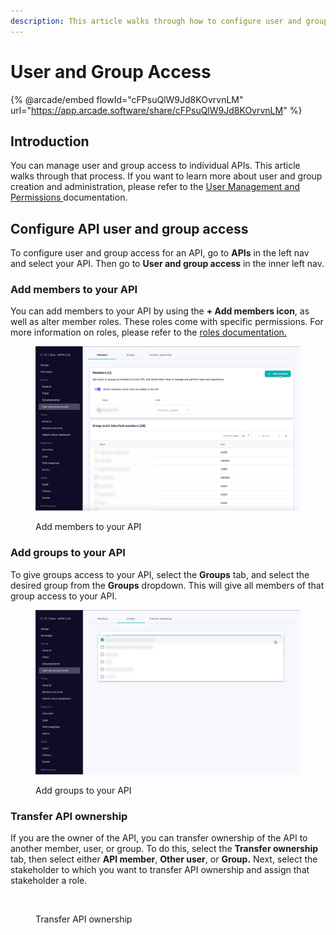 ```yaml
---
description: This article walks through how to configure user and group access to your APIs
---
```


# User and Group Access

{% @arcade/embed flowId="cFPsuQlW9Jd8KOvrvnLM" url="https://app.arcade.software/share/cFPsuQlW9Jd8KOvrvnLM" %}

## Introduction

You can manage user and group access to individual APIs. This article walks through that process. If you want to learn more about user and group creation and administration, please refer to the [User Management and Permissions ](broken-reference)documentation.

## Configure API user and group access

To configure user and group access for an API, go to **APIs** in the left nav and select your API. Then go to **User and group access** in the inner left nav.

### Add members to your API

You can add members to your API by using the **+ Add members icon**, as well as alter member roles. These roles come with specific permissions. For more information on roles, please refer to the [roles documentation.](broken-reference)

<figure><img src="../../../.gitbook/assets/image (41).png" alt=""><figcaption><p>Add members to your API</p></figcaption></figure>

### Add groups to your API

To give groups access to your API, select the **Groups** tab, and select the desired group from the **Groups** dropdown. This will give all members of that group access to your API.

<figure><img src="../../../.gitbook/assets/Add groups.png" alt=""><figcaption><p>Add groups to your API</p></figcaption></figure>

### Transfer API ownership

If you are the owner of the API, you can transfer ownership of the API to another member, user, or group. To do this, select the **Transfer ownership** tab, then select either **API member**, **Other user**, or **Group.** Next, select the stakeholder to which you want to transfer API ownership and assign that stakeholder a role.

<figure><img src="../../../../4.1/.gitbook/assets/transfer ownership.png" alt=""><figcaption><p>Transfer API ownership</p></figcaption></figure>
